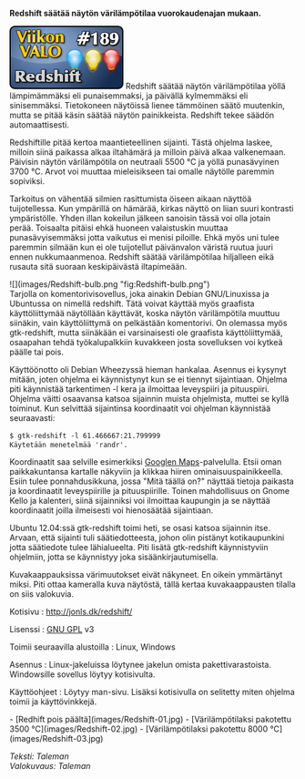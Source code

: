 <!--
Title: 4x33 Redshift - Viikon VALO #189
Date: 2014/08/10
Pageimage: valo189-redshift.png
Tags: Linux,Windows,Näyttö,Värilämpötila
-->

**Redshift säätää näytön värilämpötilaa vuorokaudenajan mukaan.**

![](images/valo189-redshift.png "fig:valo189-redshift.png")
Redshift säätää näytön värilämpötilaa yöllä lämpimämmäksi eli
punaisemmaksi, ja päivällä kylmemmäksi eli sinisemmäksi. Tietokoneen
näytöissä lienee tämmöinen säätö muutenkin, mutta se pitää käsin säätää
näytön painikkeista. Redshift tekee säädön automaattisesti.

Redshiftille pitää kertoa maantieteellinen sijainti. Tästä ohjelma
laskee, milloin siinä paikassa alkaa iltahämärä ja milloin päivä alkaa
valkenemaan. Päivisin näytön värilämpötila on neutraali 5500 °C ja yöllä
punasävyinen 3700 °C. Arvot voi muuttaa mieleisikseen tai omalle
näytölle paremmin sopiviksi.

Tarkoitus on vähentää silmien rasittumista öiseen aikaan näyttöä
tuijotellessa. Kun ympärillä on hämärää, kirkas näyttö on liian suuri
kontrasti ympäristölle. Yhden illan kokeilun jälkeen sanoisin tässä voi
olla jotain perää. Toisaalta pitäisi ehkä huoneen valaistuskin muuttaa
punasävyisemmäksi jotta vaikutus ei menisi piloille. Ehkä myös uni tulee
paremmin silmään kun ei ole tuijotellut päivänvalon väristä ruutua juuri
ennen nukkumaanmenoa. Redshift säätää värilämpötilaa hiljalleen eikä
rusauta sitä suoraan keskipäivästä iltapimeään.

<div class="rightimage" markdown="1">
![](images/Redshift-bulb.png "fig:Redshift-bulb.png")
</div>
Tarjolla on komentorivisovellus, joka ainakin Debian GNU/Linuxissa ja
Ubuntussa on nimellä redshift. Tätä voivat käyttää myös graafista
käyttöliittymää näytöllään käyttävät, koska näytön värilämpötila muuttuu
siinäkin, vain käyttöliittymä on pelkästään komentorivi. On olemassa
myös gtk-redshift, mutta siinäkään ei varsinaisesti ole graafista
käyttöliittymää, osaapahan tehdä työkalupalkkiin kuvakkeen josta
sovelluksen voi kytkeä päälle tai pois.

Käyttöönotto oli Debian Wheezyssä hieman hankalaa. Asennus ei kysynyt
mitään, joten ohjelma ei käynnistynyt kun se ei tiennyt sijaintiaan.
Ohjelma piti käynnistää tarkentimen -l kera ja ilmoittaa leveyspiiri ja
pituuspiiri. Ohjelma väitti osaavansa katsoa sijainnin muista
ohjelmista, muttei se kyllä toiminut. Kun selvittää sijaintinsa
koordinaatit voi ohjelman käynnistää seuraavasti:

```
$ gtk-redshift -l 61.466667:21.799999
Käytetään menetelmää 'randr'.
```

Koordinaatit saa selville esimerkiksi [Googlen
Maps](https://support.google.com/maps/answer/18539?hl=fi)-palvelulla.
Etsii oman paikkakuntansa kartalle näkyviin ja klikkaa hiiren
ominaisuuspainikkeella. Esiin tulee ponnahdusikkuna, jossa "Mitä täällä
on?" näyttää tietoja paikasta ja koordinaatit leveyspiirille ja
pituuspiirille. Toinen mahdollisuus on Gnome Kello ja kalenteri, siinä
sijainniksi voi ilmoittaa kaupungin ja se näyttää koordinaatit joilla
ilmeisesti voi hienosäätää sijaintiaan.

Ubuntu 12.04:ssä gtk-redshift toimi heti, se osasi katsoa sijainnin
itse. Arvaan, että sijainti tuli säätiedotteesta, johon olin pistänyt
kotikaupunkini jotta säätiedote tulee lähialueelta. Piti lisätä
gtk-redshift käynnistyviin ohjelmiin, jotta se käynnistyy joka
sisäänkirjautumisella.

Kuvakaappauksissa värimuutokset eivät näkyneet. En oikein ymmärtänyt
miksi. Piti ottaa kameralla kuva näytöstä, tällä kertaa kuvakaappausten
tilalla on siis valokuvia.

Kotisivu
:   <http://jonls.dk/redshift/>

Lisenssi
:   [GNU GPL](GNU_GPL) v3

Toimii seuraavilla alustoilla
:   Linux, Windows

Asennus
:   Linux-jakeluissa löytynee jakelun omista pakettivarastoista.
    Windowsille sovellus löytyy kotisivulta.

Käyttöohjeet
:   Löytyy man-sivu. Lisäksi kotisivulla on selitetty miten ohjelma
    toimii ja käyttövinkkejä.

<div class="psgallery" markdown="1">
-   [Redhift pois päältä](images/Redshift-01.jpg)
-   [Värilämpötilaksi pakotettu 3500 °C](images/Redshift-02.jpg)
-   [Värilämpötilaksi pakotettu 8000 °C](images/Redshift-03.jpg)
</div>

*Teksti: Taleman* <br />
*Valokuvaus: Taleman*

